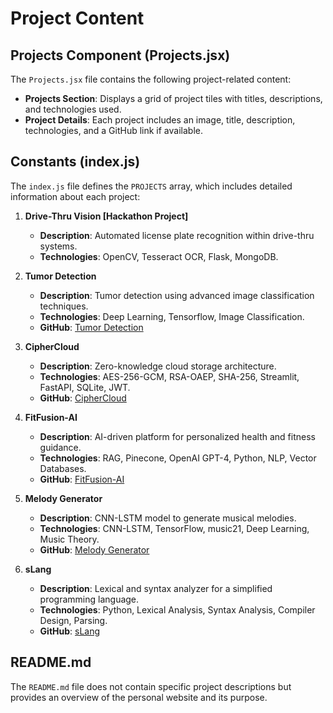 # Project Content

## Projects Component (Projects.jsx)

The `Projects.jsx` file contains the following project-related content:

- **Projects Section**: Displays a grid of project tiles with titles, descriptions, and technologies used.
- **Project Details**: Each project includes an image, title, description, technologies, and a GitHub link if available.

## Constants (index.js)

The `index.js` file defines the `PROJECTS` array, which includes detailed information about each project:

1. **Drive-Thru Vision [Hackathon Project]**
   - **Description**: Automated license plate recognition within drive-thru systems.
   - **Technologies**: OpenCV, Tesseract OCR, Flask, MongoDB.

2. **Tumor Detection**
   - **Description**: Tumor detection using advanced image classification techniques.
   - **Technologies**: Deep Learning, Tensorflow, Image Classification.
   - **GitHub**: [Tumor Detection](https://github.com/Sribhuvan-25/Tumor-Detection)

3. **CipherCloud**
   - **Description**: Zero-knowledge cloud storage architecture.
   - **Technologies**: AES-256-GCM, RSA-OAEP, SHA-256, Streamlit, FastAPI, SQLite, JWT.
   - **GitHub**: [CipherCloud](https://github.com/Sribhuvan-25/CipherCloud)

4. **FitFusion-AI**
   - **Description**: AI-driven platform for personalized health and fitness guidance.
   - **Technologies**: RAG, Pinecone, OpenAI GPT-4, Python, NLP, Vector Databases.
   - **GitHub**: [FitFusion-AI](https://github.com/Sribhuvan-25/FitFusion-AI)

5. **Melody Generator**
   - **Description**: CNN-LSTM model to generate musical melodies.
   - **Technologies**: CNN-LSTM, TensorFlow, music21, Deep Learning, Music Theory.
   - **GitHub**: [Melody Generator](https://github.com/Sribhuvan-25/Melody-Generator)

6. **sLang**
   - **Description**: Lexical and syntax analyzer for a simplified programming language.
   - **Technologies**: Python, Lexical Analysis, Syntax Analysis, Compiler Design, Parsing.
   - **GitHub**: [sLang](https://github.com/Sribhuvan-25/Lexical_And_Syntax_Analyzer)

## README.md

The `README.md` file does not contain specific project descriptions but provides an overview of the personal website and its purpose.